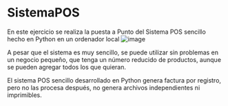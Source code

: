 # SistemaPOS
En este ejercicio se realiza la puesta a Punto del Sistema POS sencillo hecho en Python en un ordenador local
![image](https://user-images.githubusercontent.com/73264708/196557775-f70d3397-b565-4174-98b8-ca4572b27c51.png)


A pesar que el sistema es muy sencillo, se puede utilizar sin problemas en un negocio pequeño, 
que tenga un número reducido de productos, aunque se pueden agregar todos los que quieran.


El sistema POS sencillo desarrollado en Python genera factura por registro, pero no las procesa después, 
no genera archivos independientes ni imprimibles.
